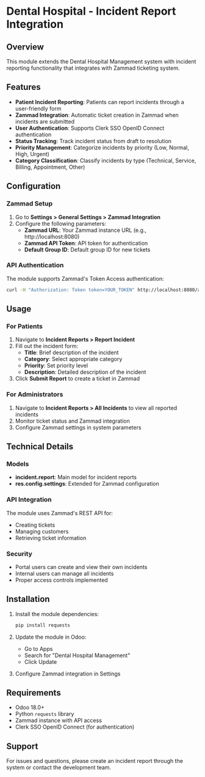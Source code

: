 # Dental Hospital - Incident Report Integration

## Overview

This module extends the Dental Hospital Management system with incident reporting functionality that integrates with Zammad ticketing system.

## Features

- **Patient Incident Reporting**: Patients can report incidents through a user-friendly form
- **Zammad Integration**: Automatic ticket creation in Zammad when incidents are submitted
- **User Authentication**: Supports Clerk SSO OpenID Connect authentication
- **Status Tracking**: Track incident status from draft to resolution
- **Priority Management**: Categorize incidents by priority (Low, Normal, High, Urgent)
- **Category Classification**: Classify incidents by type (Technical, Service, Billing, Appointment, Other)

## Configuration

### Zammad Setup

1. Go to **Settings > General Settings > Zammad Integration**
2. Configure the following parameters:
   - **Zammad URL**: Your Zammad instance URL (e.g., http://localhost:8080)
   - **Zammad API Token**: API token for authentication
   - **Default Group ID**: Default group ID for new tickets

### API Authentication

The module supports Zammad's Token Access authentication:

```bash
curl -H "Authorization: Token token=YOUR_TOKEN" http://localhost:8080/api/v1/groups
```

## Usage

### For Patients

1. Navigate to **Incident Reports > Report Incident**
2. Fill out the incident form:
   - **Title**: Brief description of the incident
   - **Category**: Select appropriate category
   - **Priority**: Set priority level
   - **Description**: Detailed description of the incident
3. Click **Submit Report** to create a ticket in Zammad

### For Administrators

1. Navigate to **Incident Reports > All Incidents** to view all reported incidents
2. Monitor ticket status and Zammad integration
3. Configure Zammad settings in system parameters

## Technical Details

### Models

- **incident.report**: Main model for incident reports
- **res.config.settings**: Extended for Zammad configuration

### API Integration

The module uses Zammad's REST API for:
- Creating tickets
- Managing customers
- Retrieving ticket information

### Security

- Portal users can create and view their own incidents
- Internal users can manage all incidents
- Proper access controls implemented

## Installation

1. Install the module dependencies:
   ```bash
   pip install requests
   ```

2. Update the module in Odoo:
   - Go to Apps
   - Search for "Dental Hospital Management"
   - Click Update

3. Configure Zammad integration in Settings

## Requirements

- Odoo 18.0+
- Python `requests` library
- Zammad instance with API access
- Clerk SSO OpenID Connect (for authentication)

## Support

For issues and questions, please create an incident report through the system or contact the development team.

